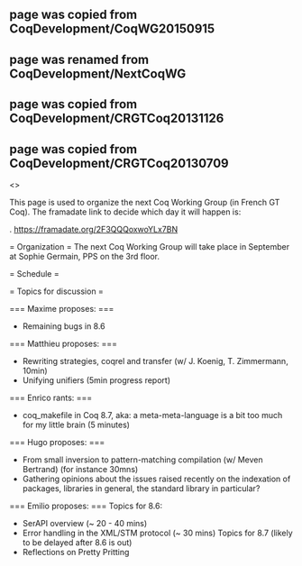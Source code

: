 ## page was copied from CoqDevelopment/CoqWG20150915
## page was renamed from CoqDevelopment/NextCoqWG
## page was copied from CoqDevelopment/CRGTCoq20131126
## page was copied from CoqDevelopment/CRGTCoq20130709
<<TableOfContents>>

This page is used to organize the next Coq Working Group (in French GT Coq). The framadate link to decide which day it will happen is:

 . https://framadate.org/2F3QQQoxwoYLx7BN

= Organization =
The next Coq Working Group will take place in September at Sophie Germain, PPS on the 3rd floor.

= Schedule =


= Topics for discussion =


=== Maxime proposes: ===
 * Remaining bugs in 8.6

=== Matthieu proposes: ===
 * Rewriting strategies, coqrel and transfer (w/ J. Koenig, T. Zimmermann, 10min)
 * Unifying unifiers (5min progress report)

=== Enrico rants: ===
 * coq_makefile in Coq 8.7, aka: a meta-meta-language is a bit too much for my little brain (5 minutes)

=== Hugo proposes: ===
 * From small inversion to pattern-matching compilation (w/ Meven Bertrand) (for instance 30mns)
 * Gathering opinions about the issues raised recently on the indexation of packages, libraries in general, the standard library in particular?

=== Emilio proposes: ===
 Topics for 8.6:
 * SerAPI overview (~ 20 - 40 mins)
 * Error handling in the XML/STM protocol (~ 30 mins)
 Topics for 8.7 (likely to be delayed after 8.6 is out)
 * Reflections on Pretty Pritting
